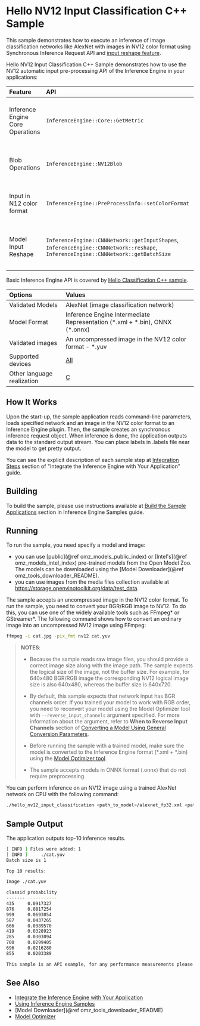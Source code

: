 # Hello NV12 Input Classification C++ Sample

This sample demonstrates how to execute an inference of image classification networks like AlexNet with images in NV12 color format using Synchronous Inference Request API and [input reshape feature](../../../docs/IE_DG/ShapeInference.md).

Hello NV12 Input Classification C++ Sample demonstrates how to use the NV12 automatic input pre-processing API of the Inference Engine in your applications:

| Feature    | API  | Description |
|:---        |:---  |:---
|Inference Engine Core Operations| `InferenceEngine::Core::GetMetric` | Gets general runtime metric for dedicated hardware
| Blob Operations | `InferenceEngine::NV12Blob` | Create NV12Blob to hold the NV12 input data
| Input in N12 color format | `InferenceEngine::PreProcessInfo::setColorFormat` | Change the color format of the input data
| Model Input Reshape | `InferenceEngine::CNNNetwork::getInputShapes`, `InferenceEngine::CNNNetwork::reshape`, `InferenceEngine::CNNNetwork::getBatchSize` | Set the batch size equal to the number of input images

Basic Inference Engine API is covered by [Hello Classification C++ sample](../hello_classification/README.md).

| Options  | Values |
|:---                              |:---
| Validated Models                 | AlexNet (image classification network)
| Model Format                     | Inference Engine Intermediate Representation (\*.xml + \*.bin), ONNX (\*.onnx)
| Validated images                 | An uncompressed image in the NV12 color format - \*.yuv
| Supported devices                | [All](../../../docs/IE_DG/supported_plugins/Supported_Devices.md) |
| Other language realization       | [C](../../ie_bridges/c/samples/hello_nv12_input_classification/README.md) |

## How It Works

Upon the start-up, the sample application reads command-line parameters, loads specified network and an
image in the NV12 color format to an Inference Engine plugin. Then, the sample creates an synchronous inference request object. When inference is done, the application outputs data to the standard output stream. You can place labels in .labels file near the model to get pretty output.

You can see the explicit description of each sample step at [Integration Steps](../../../docs/IE_DG/Integrate_with_customer_application_new_API.md) section of "Integrate the Inference Engine with Your Application" guide.

## Building

To build the sample, please use instructions available at [Build the Sample Applications](../../../docs/IE_DG/Samples_Overview.md) section in Inference Engine Samples guide.


## Running

To run the sample, you need specify a model and image:

- you can use [public](@ref omz_models_public_index) or [Intel's](@ref omz_models_intel_index) pre-trained models from the Open Model Zoo. The models can be downloaded using the [Model Downloader](@ref omz_tools_downloader_README).
- you can use images from the media files collection available at https://storage.openvinotoolkit.org/data/test_data.

The sample accepts an uncompressed image in the NV12 color format. To run the sample, you need to
convert your BGR/RGB image to NV12. To do this, you can use one of the widely available tools such
as FFmpeg\* or GStreamer\*. The following command shows how to convert an ordinary image into an
uncompressed NV12 image using FFmpeg:

```sh
ffmpeg -i cat.jpg -pix_fmt nv12 cat.yuv
```

> **NOTES**:
>
> - Because the sample reads raw image files, you should provide a correct image size along with the
>   image path. The sample expects the logical size of the image, not the buffer size. For example,
>   for 640x480 BGR/RGB image the corresponding NV12 logical image size is also 640x480, whereas the
>   buffer size is 640x720.
> - By default, this sample expects that network input has BGR channels order. If you trained your
>   model to work with RGB order, you need to reconvert your model using the Model Optimizer tool
>   with `--reverse_input_channels` argument specified. For more information about the argument,
>   refer to **When to Reverse Input Channels** section of
>   [Converting a Model Using General Conversion Parameters](../../../docs/MO_DG/prepare_model/convert_model/Converting_Model_General.md).
> - Before running the sample with a trained model, make sure the model is converted to the Inference Engine format (\*.xml + \*.bin) using the [Model Optimizer tool](../../../docs/MO_DG/Deep_Learning_Model_Optimizer_DevGuide.md).
>
> - The sample accepts models in ONNX format (.onnx) that do not require preprocessing.

You can perform inference on an NV12 image using a trained AlexNet network on CPU with the following command:

```sh
./hello_nv12_input_classification <path_to_model>/alexnet_fp32.xml <path_to_image>/cat.yuv 300x300 CPU
```

## Sample Output

The application outputs top-10 inference results.

```sh
[ INFO ] Files were added: 1
[ INFO ]     ./cat.yuv
Batch size is 1

Top 10 results:

Image ./cat.yuv

classid probability
------- -----------
435     0.0917327  
876     0.0817254  
999     0.0693054  
587     0.0437265  
666     0.0389570  
419     0.0328923  
285     0.0303094  
700     0.0299405  
696     0.0216280  
855     0.0203389  

This sample is an API example, for any performance measurements please use the dedicated benchmark_app tool
```

## See Also

- [Integrate the Inference Engine with Your Application](../../../docs/IE_DG/Integrate_with_customer_application_new_API.md)
- [Using Inference Engine Samples](../../../docs/IE_DG/Samples_Overview.md)
- [Model Downloader](@ref omz_tools_downloader_README)
- [Model Optimizer](../../../docs/MO_DG/Deep_Learning_Model_Optimizer_DevGuide.md)
